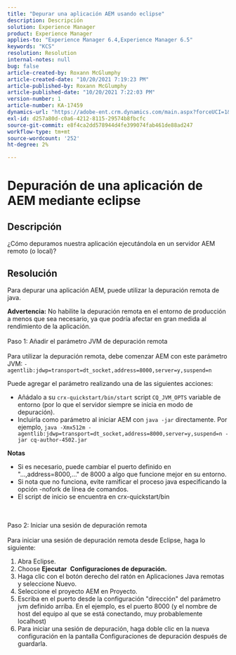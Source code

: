 ```yaml
---
title: "Depurar una aplicación AEM usando eclipse"
description: Descripción
solution: Experience Manager
product: Experience Manager
applies-to: "Experience Manager 6.4,Experience Manager 6.5"
keywords: "KCS"
resolution: Resolution
internal-notes: null
bug: false
article-created-by: Roxann McGlumphy
article-created-date: "10/20/2021 7:19:23 PM"
article-published-by: Roxann McGlumphy
article-published-date: "10/20/2021 7:22:03 PM"
version-number: 1
article-number: KA-17459
dynamics-url: "https://adobe-ent.crm.dynamics.com/main.aspx?forceUCI=1&pagetype=entityrecord&etn=knowledgearticle&id=6d81c49c-da31-ec11-b6e5-000d3a5ba97a"
exl-id: d257a80d-c0a6-4212-8115-29574b8fbcfc
source-git-commit: e8f4ca2dd578944d4fe399074fab461de88ad247
workflow-type: tm+mt
source-wordcount: '252'
ht-degree: 2%

---
```


# Depuración de una aplicación de AEM mediante eclipse

## Descripción


¿Cómo depuramos nuestra aplicación ejecutándola en un servidor AEM remoto (o local)?


## Resolución


Para depurar una aplicación AEM, puede utilizar la depuración remota de java.

<b>Advertencia:</b> No habilite la depuración remota en el entorno de producción a menos que sea necesario, ya que podría afectar en gran medida al rendimiento de la aplicación.
<br><br>Paso 1: Añadir el parámetro JVM de depuración remota<br><br>
Para utilizar la depuración remota, debe comenzar AEM con este parámetro JVM:
`-agentlib:jdwp=transport=dt_socket,address=8000,server=y,suspend=n`

Puede agregar el parámetro realizando una de las siguientes acciones:

- Añádalo a su `crx-quickstart/bin/start` script `CQ_JVM_OPTS` variable de entorno (por lo que el servidor siempre se inicia en modo de depuración).
- Incluirla como parámetro al iniciar AEM con `java -jar` directamente. Por ejemplo, `java -Xmx512m -agentlib:jdwp=transport=dt_socket,address=8000,server=y,suspend=n -jar cq-author-4502.jar`


<b>Notas</b>

- Si es necesario, puede cambiar el puerto definido en &quot;...,address=8000,...&quot; de 8000 a algo que funcione mejor en su entorno.
- Si nota que no funciona, evite ramificar el proceso java especificando la opción -nofork de línea de comandos.
- El script de inicio se encuentra en crx-quickstart/bin

<br><br>Paso 2: Iniciar una sesión de depuración remota<br><br>
Para iniciar una sesión de depuración remota desde Eclipse, haga lo siguiente:

1. Abra Eclipse.
2. Choose <b>Ejecutar</b>  <b>Configuraciones de depuración.</b>
3. Haga clic con el botón derecho del ratón en Aplicaciones Java remotas y seleccione Nuevo.
4. Seleccione el proyecto AEM en Proyecto.
5. Escriba en el puerto desde la configuración &quot;dirección&quot; del parámetro jvm definido arriba. En el ejemplo, es el puerto 8000 (y el nombre de host del equipo al que se está conectando, muy probablemente localhost)
6. Para iniciar una sesión de depuración, haga doble clic en la nueva configuración en la pantalla Configuraciones de depuración después de guardarla.
